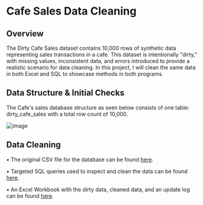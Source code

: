 # Cafe Sales Data Cleaning
## Overview
The Dirty Cafe Sales dataset contains 10,000 rows of synthetic data representing sales transactions in a cafe. This dataset is intentionally "dirty," with missing values, inconsistent data, and errors introduced to provide a realistic scenario for data cleaning.
In this project, I will clean the same data in both Excel and SQL to showcase methods in both programs.

## Data Structure & Initial Checks
The Cafe's sales database structure as seen below consists of one table: dirty_cafe_sales with a total row count of 10,000.

![image](https://github.com/user-attachments/assets/c45ee0fd-c37f-41c2-a3f8-5a0785a195e0)

## Data Cleaning
• The original CSV file for the database can be found [here](https://github.com/nbellinder/Cafe_Sales_Data_Cleaning/blob/main/dirty_cafe_sales.csv).

• Targeted SQL queries used to inspect and clean the data can be found [here](https://github.com/nbellinder/Cafe_Sales_Data_Cleaning/blob/main/SQL%20Dataset%20Cleaning%20Queries).

• An Excel Workbook with the dirty data, cleaned data, and an update log can be found [here](https://github.com/nbellinder/Cafe_Sales_Data_Cleaning/blob/main/dirty_cafe_sales_clean.xlsx).
